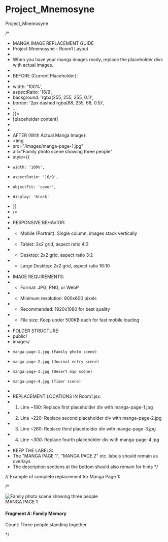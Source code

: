 # Project_Mnemosyne
Project_Mnemosyne


/* 
 * MANGA IMAGE REPLACEMENT GUIDE
 * Project Mnemosyne - Room1 Layout
 * 
 * When you have your manga images ready, replace the placeholder divs with actual images.
 * 
 * BEFORE (Current Placeholder):
 * <div style={{ 
 *   width: '100%', 
 *   aspectRatio: '16/9',
 *   background: 'rgba(255, 255, 255, 0.1)',
 *   border: '2px dashed rgba(68, 255, 68, 0.5)',
 *   ...
 * }}>
 *   [placeholder content]
 * </div>
 * 
 * AFTER (With Actual Manga Image):
 * <img 
 *   src="/images/manga-page-1.jpg" 
 *   alt="Family photo scene showing three people"
 *   style={{ 
 *     width: '100%', 
 *     aspectRatio: '16/9',
 *     objectFit: 'cover',
 *     display: 'block'
 *   }}
 * />
 * 
 * RESPONSIVE BEHAVIOR:
 * - Mobile (Portrait): Single column, images stack vertically
 * - Tablet: 2x2 grid, aspect ratio 4:3
 * - Desktop: 2x2 grid, aspect ratio 3:2
 * - Large Desktop: 2x2 grid, aspect ratio 16:10
 * 
 * IMAGE REQUIREMENTS:
 * - Format: JPG, PNG, or WebP
 * - Minimum resolution: 800x600 pixels
 * - Recommended: 1920x1080 for best quality
 * - File size: Keep under 500KB each for fast mobile loading
 * 
 * FOLDER STRUCTURE:
 * public/
 *   images/
 *     manga-page-1.jpg (Family photo scene)
 *     manga-page-2.jpg (Journal entry scene)
 *     manga-page-3.jpg (Desert map scene)
 *     manga-page-4.jpg (Timer scene)
 * 
 * REPLACEMENT LOCATIONS IN Room1.jsx:
 * 1. Line ~180: Replace first placeholder div with manga-page-1.jpg
 * 2. Line ~220: Replace second placeholder div with manga-page-2.jpg  
 * 3. Line ~260: Replace third placeholder div with manga-page-3.jpg
 * 4. Line ~300: Replace fourth placeholder div with manga-page-4.jpg
 * 
 * KEEP THE LABELS:
 * The "MANGA PAGE 1", "MANGA PAGE 2" etc. labels should remain as overlays
 * The description sections at the bottom should also remain for hints
 */

// Example of complete replacement for Manga Page 1:

/*
<div style={{ 
  background: 'rgba(0, 0, 0, 0.7)', 
  borderRadius: '10px',
  border: '2px solid rgba(68, 255, 68, 0.3)',
  overflow: 'hidden',
  position: 'relative'
}}>
  <div style={{ position: 'relative' }}>
    <img 
      src="/images/manga-page-1.jpg" 
      alt="Family photo scene showing three people"
      style={{ 
        width: '100%', 
        aspectRatio: '16/9',
        objectFit: 'cover',
        display: 'block'
      }}
    />
    <div style={{ 
      position: 'absolute',
      top: '10px',
      left: '10px',
      background: 'rgba(0, 0, 0, 0.8)',
      color: '#44ff44',
      padding: '0.3rem 0.6rem',
      borderRadius: '5px',
      fontSize: '0.7rem',
      fontFamily: 'Courier New, monospace'
    }}>
      MANGA PAGE 1
    </div>
  </div>
  <div style={{ 
    padding: '0.8rem',
    background: 'rgba(0, 0, 0, 0.8)',
    borderTop: '1px solid rgba(68, 255, 68, 0.3)'
  }}>
    <h4 style={{ color: '#00ffff', marginBottom: '0.3rem', fontSize: '0.9rem' }}>Fragment A: Family Memory</h4>
    <p style={{ fontSize: '0.8rem', color: '#ccc' }}>Count: Three people standing together</p>
  </div>
</div>
*/


